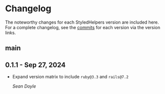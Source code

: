 # Changelog

The noteworthy changes for each StyledHelpers version are
included here. For a complete changelog, see the [commits] for each version via
the version links.

[commits]: https://github.com/seanpdoyle/styled_helpers

## main

## 0.1.1 - Sep 27, 2024

*   Expand version matrix to include `ruby@3.3` and `rails@7.2`

    *Sean Doyle*
